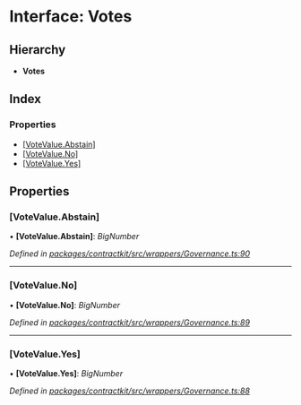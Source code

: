 # Interface: Votes

## Hierarchy

* **Votes**

## Index

### Properties

* [[VoteValue.Abstain]](_wrappers_governance_.votes.md#[votevalue.abstain])
* [[VoteValue.No]](_wrappers_governance_.votes.md#[votevalue.no])
* [[VoteValue.Yes]](_wrappers_governance_.votes.md#[votevalue.yes])

## Properties

###  [VoteValue.Abstain]

• **[VoteValue.Abstain]**: *BigNumber*

*Defined in [packages/contractkit/src/wrappers/Governance.ts:90](https://github.com/celo-org/celo-monorepo/blob/master/packages/contractkit/src/wrappers/Governance.ts#L90)*

___

###  [VoteValue.No]

• **[VoteValue.No]**: *BigNumber*

*Defined in [packages/contractkit/src/wrappers/Governance.ts:89](https://github.com/celo-org/celo-monorepo/blob/master/packages/contractkit/src/wrappers/Governance.ts#L89)*

___

###  [VoteValue.Yes]

• **[VoteValue.Yes]**: *BigNumber*

*Defined in [packages/contractkit/src/wrappers/Governance.ts:88](https://github.com/celo-org/celo-monorepo/blob/master/packages/contractkit/src/wrappers/Governance.ts#L88)*
